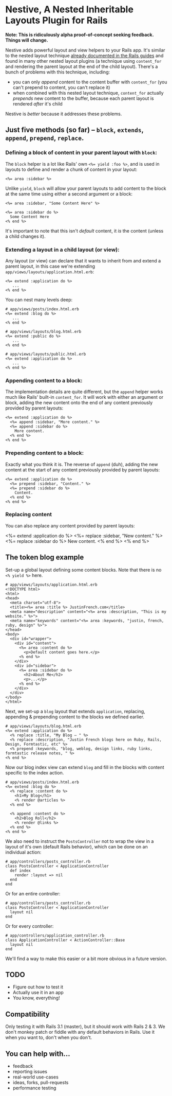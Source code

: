 # Nestive, A Nested Inheritable Layouts Plugin for Rails

**Note: This is ridiculously alpha proof-of-concept seeking feedback. Things will change.**

Nestive adds powerful layout and view helpers to your Rails app. It's similar to the nested layout technique [already documented in the Rails guides](http://guides.rubyonrails.org/layouts_and_rendering.html#using-nested-layouts) and found in many other nested layout plugins (a technique using `content_for` and rendering the parent layout at the end of the child layout). There's a bunch of problems with this technique, including:

* you can only *append* content to the content buffer with `content_for` (you can't prepend to content, you can't replace it)
* when combined with this nested layout technique, `content_for` actually *prepends* new content to the buffer, because each parent layout is rendered *after* it's child

Nestive is *better* because it addresses these problems.

## Just five methods (so far) – `block`, `extends`, `append`, `prepend`, `replace`.

### Defining a block of content in your parent layout with `block`:

The `block` helper is a lot like Rails' own `<%= yield :foo %>`, and is used in layouts to define and render a chunk of content in your layout:

    <%= area :sidebar %>
    
Unlike `yield`, `block` will allow your parent layouts to add content to the block at the same time using either a second argument or a block:

    <%= area :sidebar, "Some Content Here" %>

    <%= area :sidebar do %>
      Some Content Here
    <% end %>
    
It's important to note that this isn't *default* content, it *is* the content (unless a child changes it).

### Extending a layout in a child layout (or view):

Any layout (or view) can declare that it wants to inherit from and extend a parent layout, in this case we're extending `app/views/layouts/application.html.erb`:

    <%= extend :application do %>
       ...
    <% end %>
    
You can nest many levels deep:

    # app/views/posts/index.html.erb
    <%= extend :blog do %>
       ...
    <% end %>
    
    # app/views/layouts/blog.html.erb
    <%= extend :public do %>
       ...
    <% end %>
    
    # app/views/layouts/public.html.erb
    <%= extend :application do %>
       ...
    <% end %>

### Appending content to a block:

The implementation details are quite different, but the `append` helper works much like Rails' built-in `content_for`. It will work with either an argument or block, adding the new content onto the end of any content previously provided by parent layouts:

    <%= extend :application do %>
      <%= append :sidebar, "More content." %>
      <%= append :sidebar do %>
        More content.
      <% end %>
    <% end %>

### Prepending content to a block:

Exactly what you think it is. The reverse of `append` (duh), adding the new content at the start of any content previously provided by parent layouts:

    <%= extend :application do %>
      <%= prepend :sidebar, "Content." %>
      <%= prepend :sidebar do %>
        Content.
      <% end %>
    <% end %>

### Replacing content

You can also replace any content provided by parent layouts:

<%= extend :application do %>
  <%= replace :sidebar, "New content." %>
  <%= replace :sidebar do %>
    New content.
  <% end %>
<% end %>


## The token blog example

Set-up a global layout defining some content blocks. Note that there is no `<% yield %>` here.
    
    # app/views/layouts/application.html.erb
    <!DOCTYPE html>
    <html>
    <head>
      <meta charset="utf-8">
      <title><%= area :title %> JustinFrench.com</title>
      <meta name="description" content="<%= area :description, "This is my website." %>">
      <meta name="keywords" content="<%= area :keywords, "justin, french, ruby, design" %>">
    </head>
    <body>
      <div id="wrapper">
        <div id="content">
          <%= area :content do %>
            <p>Default content goes here.</p>
          <% end %>
        </div>
        <div id="sidebar">
          <%= area :sidebar do %>
            <h2>About Me</h2>
            <p>...</p>
          <% end %>
        </div>
      </div>
    </body>
    </html>
    
Next, we set-up a `blog` layout that extends `application`, replacing, appending & prepending content to the blocks we defined earlier.
    
    # app/views/layouts/blog.html.erb
    <%= extend :application do %>
      <% replace :title, "My Blog – " %>
      <% replace :description, "Justin French blogs here on Ruby, Rails, Design, Formtastic, etc" %>
      <% prepend :keywords, "blog, weblog, design links, ruby links, formtastic release notes, " %>
    <% end %>

Now our blog index view can extend `blog` and fill in the blocks with content specific to the index action.
    
    # app/views/posts/index.html.erb
    <%= extend :blog do %>
      <% replace :content do %>
        <h1>My Blog</h1>
        <% render @articles %>
      <% end %>
    
      <% append :content do %>
        <h2>Blog Roll</h2>
        <% render @links %>
      <% end %>
    <% end %>
    
We also need to instruct the `PostsController` not to wrap the view in a layout of it's own (default Rails behavior), which can be done on an individual action:

    # app/controllers/posts_controller.rb
    class PostsController < ApplicationController
      def index
        render :layout => nil
      end
    end

Or for an entire controller:

    # app/controllers/posts_controller.rb
    class PostsController < ApplicationController
      layout nil
    end
    
Or for every controller:

    # app/controllers/application_controller.rb
    class ApplicationController < ActionController::Base
      layout nil
    end

We'll find a way to make this easier or a bit more obvious in a future version.


## TODO

* Figure out how to test it
* Actually use it in an app
* You know, everything!


## Compatibility

Only testing it with Rails 3.1 (master), but it should work with Rails 2 & 3. We don't monkey patch or fiddle with any default behaviors in Rails. Use it when you want to, don't when you don't.

## You can help with...

* feedback
* reporting issues
* real-world use-cases
* ideas, forks, pull-requests
* performance testing